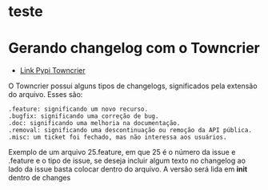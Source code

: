 # teste

# Gerando changelog com o Towncrier

* [Link Pypi Towncrier](https://pypi.org/project/towncrier/)

O Towncrier possui alguns tipos de changelogs, significados pela extensão do arquivo. Esses são:

```
.feature: significando um novo recurso.
.bugfix: significando uma correção de bug.
.doc: significando uma melhoria na documentação.
.removal: significando uma descontinuação ou remoção da API pública.
.misc: um ticket foi fechado, mas não interessa aos usuários.
```
Exemplo de um arquivo 25.feature, em que 25 é o número da issue e .feature e o tipo de issue, 
se deseja incluir algum texto no changelog ao lado da issue basta colocar dentro do arquivo.
A versão será lida em __init__ dentro de changes